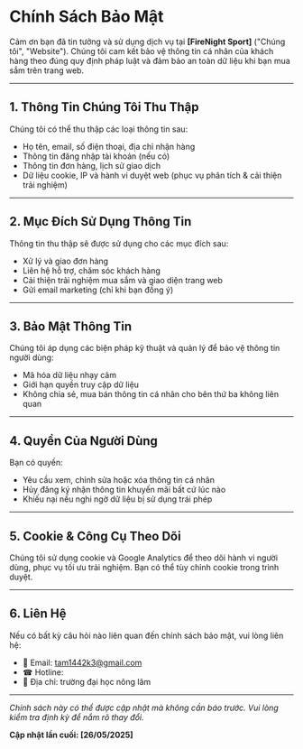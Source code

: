 # Chính Sách Bảo Mật

Cảm ơn bạn đã tin tưởng và sử dụng dịch vụ tại **[FireNight Sport]** ("Chúng tôi", "Website"). Chúng tôi cam kết bảo vệ thông tin cá nhân của khách hàng theo đúng quy định pháp luật và đảm bảo an toàn dữ liệu khi bạn mua sắm trên trang web.

---

## 1. Thông Tin Chúng Tôi Thu Thập

Chúng tôi có thể thu thập các loại thông tin sau:

- Họ tên, email, số điện thoại, địa chỉ nhận hàng
- Thông tin đăng nhập tài khoản (nếu có)
- Thông tin đơn hàng, lịch sử giao dịch
- Dữ liệu cookie, IP và hành vi duyệt web (phục vụ phân tích & cải thiện trải nghiệm)

---

## 2. Mục Đích Sử Dụng Thông Tin

Thông tin thu thập sẽ được sử dụng cho các mục đích sau:

- Xử lý và giao đơn hàng
- Liên hệ hỗ trợ, chăm sóc khách hàng
- Cải thiện trải nghiệm mua sắm và giao diện trang web
- Gửi email marketing (chỉ khi bạn đồng ý)

---

## 3. Bảo Mật Thông Tin

Chúng tôi áp dụng các biện pháp kỹ thuật và quản lý để bảo vệ thông tin người dùng:

- Mã hóa dữ liệu nhạy cảm
- Giới hạn quyền truy cập dữ liệu
- Không chia sẻ, mua bán thông tin cá nhân cho bên thứ ba không liên quan

---

## 4. Quyền Của Người Dùng

Bạn có quyền:

- Yêu cầu xem, chỉnh sửa hoặc xóa thông tin cá nhân
- Hủy đăng ký nhận thông tin khuyến mãi bất cứ lúc nào
- Khiếu nại nếu nghi ngờ dữ liệu bị sử dụng trái phép

---

## 5. Cookie & Công Cụ Theo Dõi

Chúng tôi sử dụng cookie và Google Analytics để theo dõi hành vi người dùng, phục vụ tối ưu trải nghiệm. Bạn có thể tùy chỉnh cookie trong trình duyệt.

---

## 6. Liên Hệ

Nếu có bất kỳ câu hỏi nào liên quan đến chính sách bảo mật, vui lòng liên hệ:

- 📧 Email: tam1442k3@gmail.com
- ☎ Hotline: 
- 🏢 Địa chỉ: trường đại học nông lâm

---

*Chính sách này có thể được cập nhật mà không cần báo trước. Vui lòng kiểm tra định kỳ để nắm rõ thay đổi.*

**Cập nhật lần cuối: [26/05/2025]**
